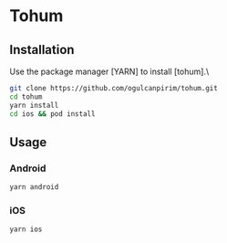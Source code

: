 # Tohum

## Installation

Use the package manager [YARN] to install [tohum].\
```bash
git clone https://github.com/ogulcanpirim/tohum.git
cd tohum
yarn install
cd ios && pod install
```

## Usage

### Android

```bash
yarn android
```
### iOS

```bash
yarn ios
```